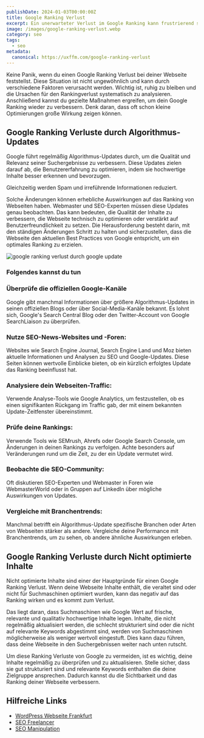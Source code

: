 ```yaml
---
publishDate: 2024-01-03T00:00:00Z
title: Google Ranking Verlust
excerpt: Ein unerwarteter Verlust im Google Ranking kann frustrierend sein und deine Online-Präsenz erheblich beeinträchtigen. In diesem Artikel erläutern wir die häufigsten Gründe für Ranking-Verluste und wie du als SEO-Profi darauf reagieren kannst.
image: /images/google-ranking-verlust.webp
category: seo
tags:
  - seo
metadata:
  canonical: https://uxffm.com/google-ranking-verlust
---
```


Keine Panik, wenn du einen Google Ranking Verlust bei deiner Webseite feststellst. Diese Situation ist nicht ungewöhnlich und kann durch verschiedene Faktoren verursacht werden. Wichtig ist, ruhig zu bleiben und die Ursachen für den Rankingverlust systematisch zu analysieren. Anschließend kannst du gezielte Maßnahmen ergreifen, um dein Google Ranking wieder zu verbessern. Denk daran, dass oft schon kleine Optimierungen große Wirkung zeigen können.



## Google Ranking Verluste durch Algorithmus-Updates 

Google führt regelmäßig Algorithmus-Updates durch, um die Qualität und Relevanz seiner Suchergebnisse zu verbessern. Diese Updates zielen darauf ab, die Benutzererfahrung zu optimieren, indem sie hochwertige Inhalte besser erkennen und bevorzugen. 

Gleichzeitig werden Spam und irreführende Informationen reduziert. 

Solche Änderungen können erhebliche Auswirkungen auf das Ranking von Webseiten haben. Webmaster und SEO-Experten müssen diese Updates genau beobachten. Das kann bedeuten, die Qualität der Inhalte zu verbessern, die Webseite technisch zu optimieren oder verstärkt auf Benutzerfreundlichkeit zu setzen. Die Herausforderung besteht darin, mit den ständigen Änderungen Schritt zu halten und sicherzustellen, dass die Webseite den aktuellen Best Practices von Google entspricht, um ein optimales Ranking zu erzielen.

<img src="/images/google-ranking-verlust-google-update.webp" alt="google ranking verlust durch google update">

### Folgendes kannst du tun

### Überprüfe die offiziellen Google-Kanäle
Google gibt manchmal Informationen über größere Algorithmus-Updates in seinen offiziellen Blogs oder über Social-Media-Kanäle bekannt. Es lohnt sich, Google's Search Central Blog oder den Twitter-Account von Google SearchLiaison zu überprüfen.

### Nutze SEO-News-Websites und -Foren: 
Websites wie Search Engine Journal, Search Engine Land und Moz bieten aktuelle Informationen und Analysen zu SEO und Google-Updates. Diese Seiten können wertvolle Einblicke bieten, ob ein kürzlich erfolgtes Update das Ranking beeinflusst hat.

### Analysiere dein Webseiten-Traffic: 
Verwende Analyse-Tools wie Google Analytics, um festzustellen, ob es einen signifikanten Rückgang im Traffic gab, der mit einem bekannten Update-Zeitfenster übereinstimmt.

### Prüfe deine Rankings: 
Verwende Tools wie SEMrush, Ahrefs oder Google Search Console, um Änderungen in deinen Rankings zu verfolgen. Achte besonders auf Veränderungen rund um die Zeit, zu der ein Update vermutet wird.

### Beobachte die SEO-Community: 
Oft diskutieren SEO-Experten und Webmaster in Foren wie WebmasterWorld oder in Gruppen auf LinkedIn über mögliche Auswirkungen von Updates.

### Vergleiche mit Branchentrends: 

Manchmal betrifft ein Algorithmus-Update spezifische Branchen oder Arten von Webseiten stärker als andere. Vergleiche deine Performance mit Branchentrends, um zu sehen, ob andere ähnliche Auswirkungen erleben.


## Google Ranking Verluste durch Nicht optimierte Inhalte

Nicht optimierte Inhalte sind einer der Hauptgründe für einen Google Ranking Verlust. Wenn deine Webseite Inhalte enthält, die veraltet sind oder nicht für Suchmaschinen optimiert wurden, kann das negativ auf das Ranking wirken und es kommt zum Verlust. 

Das liegt daran, dass Suchmaschinen wie Google Wert auf frische, relevante und qualitativ hochwertige Inhalte legen. Inhalte, die nicht regelmäßig aktualisiert werden, die schlecht strukturiert sind oder die nicht auf relevante Keywords abgestimmt sind, werden von Suchmaschinen möglicherweise als weniger wertvoll eingestuft. Dies kann dazu führen, dass deine Webseite in den Suchergebnissen weiter nach unten rutscht. 

Um diese Ranking Verluste von Google zu vermeiden, ist es wichtig, deine Inhalte regelmäßig zu überprüfen und zu aktualisieren. Stelle sicher, dass sie gut strukturiert sind und relevante Keywords enthalten die deine Zielgruppe ansprechen. Dadurch kannst du die Sichtbarkeit und das Ranking deiner Webseite verbessern.




## Hilfreiche Links

 * [WordPress Webseite Frankfurt](/service/wordpress-frankfurt)
 * [SEO Freelancer](/)
 * [SEO Manipulation](/seo-manipulation)
